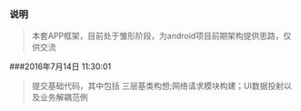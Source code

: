 ### 说明

> 本套APP框架，目前处于雏形阶段，为android项目前期架构提供思路，仅供交流


###2016年7月14日 11:30:01
> 提交基础代码，其中包括 三层基类构想;网络请求模块构建；UI数据投射以及业务解耦范例